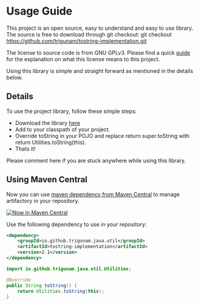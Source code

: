 # Usage Guide

This project is an open source, easy to understand and easy to use library. The source is free to download through git checkout:
git checkout https://github.com/trigunam/tostring-implementation.git

The license to source code is from GNU GPLv3. Please find a quick [guide](http://www.gnu.org/licenses/quick-guide-gplv3.html) for the explanation on what this license means to this project.

Using this library is simple and straight forward as mentioned in the details below.

## Details

To use the project library, follow these simple steps:
- Download the library [here](https://s01.oss.sonatype.org/content/repositories/releases/io/github/trigunam/java/util/tostring-implementation/2.1/)
- Add to your classpath of your project.
- Override toString in your POJO and replace return super.toString with return Utilities.toString(this).
- Thats it!

Please comment here if you are stuck anywhere while using this library.

## Using Maven Central

Now you can use [maven dependency from Maven Central](https://search.maven.org/artifact/io.github.trigunam.java.util/tostring-implementation/2.1/jar) to manage artifactory in your repository.

[![Now in Maven Central](../videos/now-in-mvn-central.gif)](https://search.maven.org/artifact/io.github.trigunam.java.util/tostring-implementation/2.1/jar)

Use the following dependency to use in your repository:
```xml
<dependency>
    <groupId>io.github.trigunam.java.util</groupId>
    <artifactId>tostring-implementation</artifactId>
    <version>2.1</version>
</dependency>
```

```java
import io.github.trigunam.java.util.Utilities;

@Override
public String toString() {
    return Utilities.toString(this);
}
```